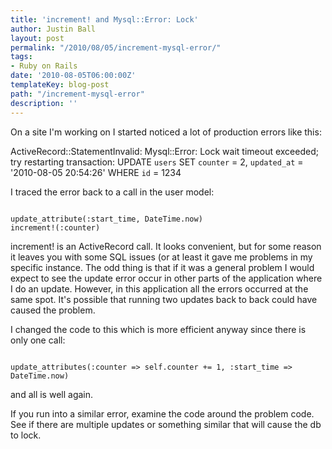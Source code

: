 ```yaml
---
title: 'increment! and Mysql::Error: Lock'
author: Justin Ball
layout: post
permalink: "/2010/08/05/increment-mysql-error/"
tags:
- Ruby on Rails
date: '2010-08-05T06:00:00Z'
templateKey: blog-post
path: "/increment-mysql-error"
description: ''
---
```


On a site I'm working on I started noticed a lot of production errors like this:

ActiveRecord::StatementInvalid: Mysql::Error: Lock wait timeout exceeded; try restarting transaction: UPDATE `users` SET `counter` = 2, `updated_at` = '2010-08-05 20:54:26' WHERE `id` = 1234

I traced the error back to a call in the user model:

<pre><code class="ruby">
update_attribute(:start_time, DateTime.now)
increment!(:counter)
</pre></code>

increment! is an ActiveRecord call. It looks convenient, but for some reason it leaves you with some SQL issues (or at least it gave me problems in my specific instance. The odd thing is that if it was a general problem I would expect to see the update error occur in other parts of the application where I do an update. However, in this application all the errors occurred at the same spot. It's possible that running two updates back to back could have caused the problem.

I changed the code to this which is more efficient anyway since there is only one call:

<pre><code class="ruby">
update_attributes(:counter => self.counter += 1, :start_time => DateTime.now)
</pre></code>

and all is well again.

If you run into a similar error, examine the code around the problem code. See if there are multiple updates or something similar that will cause the db to lock.
